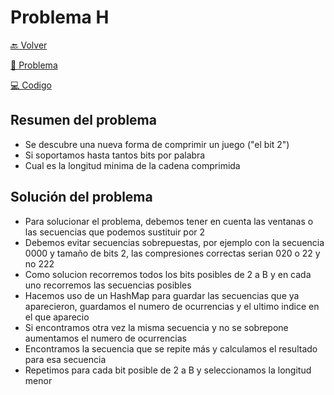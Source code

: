 # Problema H

[ 🔙 Volver ](../)

[ 📄 Problema](../H/H.pdf) 

[ 💻 Codigo](../H/H.java)

## Resumen del problema

- Se descubre una nueva forma de comprimir un juego ("el bit 2")
- Si soportamos hasta tantos bits por palabra
- Cual es la longitud minima de la cadena comprimida

## Solución del problema

- Para solucionar el problema, debemos tener en cuenta las ventanas o las secuencias que podemos sustituir por 2
- Debemos evitar secuencias sobrepuestas, por ejemplo con la secuencia 0000 y tamaño de bits 2, las compresiones correctas serian 020 o 22 y no 222
- Como solucion recorremos todos los bits posibles de 2 a B y en cada uno recorremos las secuencias posibles
- Hacemos uso de un HashMap para guardar las secuencias que ya aparecieron, guardamos el numero de ocurrencias y el ultimo indice en el que aparecio
- Si encontramos otra vez la misma secuencia y no se sobrepone aumentamos el numero de ocurrencias
- Encontramos la secuencia que se repite más y calculamos el resultado para esa secuencia
- Repetimos para cada bit posible de 2 a B y seleccionamos la longitud menor
